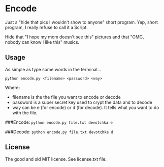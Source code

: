 Encode
===========================================================================

Just a "hide that pics I wouldn't show to anyone" short program.
Yep, short program, I really refuse to call it a Script.

Hide that "I hope my mom doesn't see this" pictures and that
"OMG, nobody can know I like this" musics.

Usage
-----
As simple as type some words in the terminal...

`python encode.py <filename> <password> <way>`

Where:
* filename is the the file you want to encode or decode
* password is a super secret key used to crypt the data and to decode
* way can be e (for encode) or d (for decode). It tells what you want to
do with the file.

###Encode:
`python encode.py file.txt devotchka e`

###Decode:
`python encode.py file.txt devotchka d`

License
-------

The good and old MIT license. See license.txt file.
